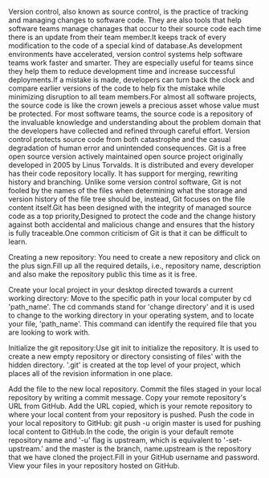 Version control, also known as source control, is the practice of tracking and managing changes to software code. They are also tools that help software teams manage chanages that occur to their source code each time there is an update from their team member.It keeps track of every modification to the code of a special kind of database.As development environments have accelerated, version control systems help software teams work faster and smarter. They are especially useful for teams since they help them to reduce development time and increase successful deployments.If a mistake is made, developers can turn back the clock and compare earlier versions of the code to help fix the mistake while minimizing disruption to all team members.For almost all software projects, the source code is like the crown jewels a precious asset whose value must be protected. For most software teams, the source code is a repository of the invaluable knowledge and understanding about the problem domain that the developers have collected and refined through careful effort. Version control protects source code from both catastrophe and the casual degradation of human error and unintended consequences.
Git is a free open source version actively maintained open source project originally developed in 2005 by Linus Torvalds. It is distributed and every developer has their code repository locally. It has support for merging, rewriting history and branching. Unlike some version control software, Git is not fooled by the names of the files when determining what the storage and version history of the file tree should be, instead, Git focuses on the file content itself.Git has been designed with the integrity of managed source code as a top priority,Designed to protect the code and the change history against both accidental and malicious change and ensures that the history is fully traceable.One common criticism of Git is that it can be difficult to learn.

 Creating a new repository: You need to create a new repository and click on the plus sign.Fill up all the required details, i.e., repository name, description and also make the repository public this time as it is free.

 Create your local project in your desktop directed towards a current working directory: Move to the specific path in your local computer by cd 'path_name'. The cd commands stand for 'change directory' and it is used to change to the working directory in your operating system, and to locate your file, 'path_name'. This command can identify the required file that you are looking to work with.

 Initialize the git repository:Use git init to initialize the repository. It is used to create a new empty repository or directory consisting of files' with the hidden directory. '.git' is created at the top level of your project, which places all of the revision information in one place.

 Add the file to the new local repository.
 Commit the files staged in your local repository by writing a commit message.
 Copy your remote repository's URL from GitHub.
  Add the URL copied, which is your remote repository to where your local content from your repository is pushed.
Push the code in your local repository to GitHub: git push -u origin master is used for pushing local content to GitHub.In the code, the origin is your default remote repository name and '-u' flag is upstream, which is equivalent to '-set-upstream.' and the master is the branch, name.upstream is the repository that we have cloned the project.Fill in your GitHub username and password.
View your files in your repository hosted on GitHub.